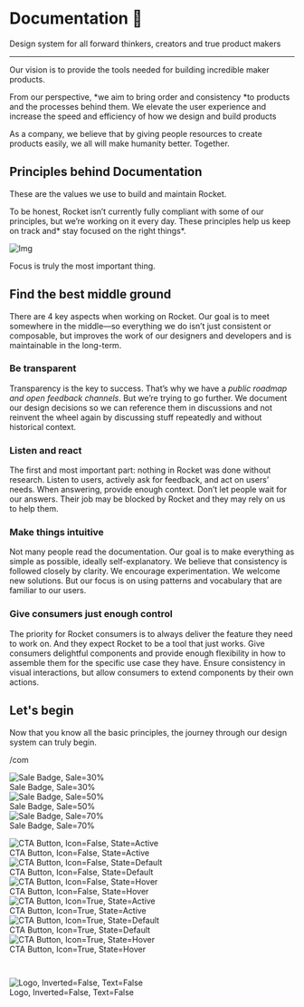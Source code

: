 
# Documentation 🚀

Design system for all forward thinkers, creators and true product makers

---

Our vision is to provide the tools needed for building incredible maker products.

From our perspective, *we aim to bring order and consistency *to products and the processes behind them. We elevate the user experience and increase the speed and efficiency of how we design and build products

As a company, we believe that by giving people resources to create products easily, we all will make humanity better. Together.

## Principles behind Documentation

These are the values we use to build and maintain Rocket.

To be honest, Rocket isn’t currently fully compliant with some of our principles, but we’re working on it every day. These principles help us keep on track and* stay focused on the right things*.

![Img](https://studio-assets.supernova.io/design-systems/14533/9289758a-6300-472a-bbc6-a57098081abf.jpeg?Expires=1990828800&Policy=eyJTdGF0ZW1lbnQiOlt7IlJlc291cmNlIjoiaHR0cHM6Ly9zdHVkaW8tYXNzZXRzLnN1cGVybm92YS5pby9kZXNpZ24tc3lzdGVtcy8xNDUzMy85Mjg5NzU4YS02MzAwLTQ3MmEtYmJjNi1hNTcwOTgwODFhYmYuanBlZyIsIkNvbmRpdGlvbiI6eyJEYXRlTGVzc1RoYW4iOnsiQVdTOkVwb2NoVGltZSI6MTk5MDgyODgwMH19fV19&Signature=E9DL6D-ZtS~4qaH18y5tnHC4gtpQUzZb85NmDFMuezn~MaWHPSumzBv6tXkxGqSgGyKh~9FaYnbfHkcJhU~4F~jdbuY70gbRxUpvnBtyCpz8o0mci-d2A9WoIZ3RGl11izD3c2WMfUaKhSaFlUw8cTGP-9vrqeUi58O2P4zYT9eAeyvOIFzQXgIgljhxiB9mIVU5a4j1vDL8ntJpagEZukKRskOgMrrB4LNQ-nRsvXFF7W5C5EkdoZPZf4jFxcQu2Yj6M9-bqNBXubYMsYYhEXqvqUOAnYVaE59E5PSSe43HKv2gp1ajSJ3ttHtTtCITO8Vyfh1FoTl03Z18ki8iZg__&Key-Pair-Id=APKAJGK34LCCAUR7N6LA)

Focus is truly the most important thing.

## Find the best middle ground

There are 4 key aspects when working on Rocket. Our goal is to meet somewhere in the middle—so everything we do isn’t just consistent or composable, but improves the work of our designers and developers and is maintainable in the long-term.

### Be transparent

Transparency is the key to success. That’s why we have a *public roadmap and open feedback channels*. But we’re trying to go further. We document our design decisions so we can reference them in discussions and not reinvent the wheel again by discussing stuff repeatedly and without historical context.

### Listen and react

The first and most important part: nothing in Rocket was done without research. Listen to users, actively ask for feedback, and act on users’ needs. When answering, provide enough context. Don’t let people wait for our answers. Their job may be blocked by Rocket and they may rely on us to help them.

### Make things intuitive

Not many people read the documentation. Our goal is to make everything as simple as possible, ideally self-explanatory. We believe that consistency is followed closely by clarity. We encourage experimentation. We welcome new solutions. But our focus is on using patterns and vocabulary that are familiar to our users.

### Give consumers just enough control

The priority for Rocket consumers is to always deliver the feature they need to work on. And they expect Rocket to be a tool that just works. Give consumers delightful components and provide enough flexibility in how to assemble them for the specific use case they have. Ensure consistency in visual interactions, but allow consumers to extend components by their own actions.

## Let's begin

Now that you know all the basic principles, the journey through our design system can truly begin.

/com

  
![Sale Badge, Sale=30%](https://studio-assets.supernova.io/design-systems/14533/75a7f386-8ef3-4fb2-b7bf-3ddf65b00dbd.png?Expires=1990828800&Policy=eyJTdGF0ZW1lbnQiOlt7IlJlc291cmNlIjoiaHR0cHM6Ly9zdHVkaW8tYXNzZXRzLnN1cGVybm92YS5pby9kZXNpZ24tc3lzdGVtcy8xNDUzMy83NWE3ZjM4Ni04ZWYzLTRmYjItYjdiZi0zZGRmNjViMDBkYmQucG5nIiwiQ29uZGl0aW9uIjp7IkRhdGVMZXNzVGhhbiI6eyJBV1M6RXBvY2hUaW1lIjoxOTkwODI4ODAwfX19XX0_&Signature=MOJFiR47KS5MfPkqbsi4iyT~DyT2KFcpPTzuEzW3696cWgROJQoeW3g3n0DNHehcO1gnIFOJ5ZRTuxneQqBQokrXDXCMiw22ZzZ9on7Go-Ef9ll~Bt8dDVt06zyfT5Szak6iKkPKdoe~oGMnkewXTBZvyBw9taJal0oWOEHuISWJzv9-netU52ROSnC7sWXxFx9~HhYgC27Lp49yS0FRq92COn3DgZi-7a1YVBHSXHox9ncPTdeOZWI7abI0a~GOJgnPZ~kr-ylm-FD9nS-g8HnxafOJj0jJG51G26NzALV3YyyrV241dQ74qvZx~Q7hy7QQabG4pEYtt2Plotxs5Q__&Key-Pair-Id=APKAJGK34LCCAUR7N6LA)  
Sale Badge, Sale=30%  
![Sale Badge, Sale=50%](https://studio-assets.supernova.io/design-systems/14533/b8a76b91-239c-4ccd-b533-f310bcd99cc9.png?Expires=1990828800&Policy=eyJTdGF0ZW1lbnQiOlt7IlJlc291cmNlIjoiaHR0cHM6Ly9zdHVkaW8tYXNzZXRzLnN1cGVybm92YS5pby9kZXNpZ24tc3lzdGVtcy8xNDUzMy9iOGE3NmI5MS0yMzljLTRjY2QtYjUzMy1mMzEwYmNkOTljYzkucG5nIiwiQ29uZGl0aW9uIjp7IkRhdGVMZXNzVGhhbiI6eyJBV1M6RXBvY2hUaW1lIjoxOTkwODI4ODAwfX19XX0_&Signature=hlgwmWfJlyVMCZVAmELdc-pLlm~ImO-rMrbrfnpMgwKcl-WRqWMPt0tGf14HJkje0NEVkAWx3jG3aApgKTGNIBJzlmu9tqMsqK5jGD9XpRXzp1N9rtpd9aqPGXcbzjmvqiKTjz4Z08BI3kG~K1kVxaDUmtR~61NmaosFjX9BzhkNKkw-v-ygE7wNepbdXc9ikOVPKLEOR7wnidbhRu1dArQHpWbhQ9187erMkvhtBWqYT~LbKi8~35f7WOvX8XVqViT9vdzcDvFHnMCvqw4~TIxPDfLWJW029UC~xG2nu524XKfGAeO~sSr75QzSiO9onqx8m5JMen23ZgZZzw4QFw__&Key-Pair-Id=APKAJGK34LCCAUR7N6LA)  
Sale Badge, Sale=50%  
![Sale Badge, Sale=70%](https://studio-assets.supernova.io/design-systems/14533/9093ff00-1ca8-4d2d-a5e5-94504485281b.png?Expires=1990828800&Policy=eyJTdGF0ZW1lbnQiOlt7IlJlc291cmNlIjoiaHR0cHM6Ly9zdHVkaW8tYXNzZXRzLnN1cGVybm92YS5pby9kZXNpZ24tc3lzdGVtcy8xNDUzMy85MDkzZmYwMC0xY2E4LTRkMmQtYTVlNS05NDUwNDQ4NTI4MWIucG5nIiwiQ29uZGl0aW9uIjp7IkRhdGVMZXNzVGhhbiI6eyJBV1M6RXBvY2hUaW1lIjoxOTkwODI4ODAwfX19XX0_&Signature=MD9DqhTWXalfWQRXzevyPgcKS0V8zf2grT~GAK-gRIBct9rqpQ3Of3aVAYI5QWC4pH5SY2MQoNR6fAl~qvObdWFo4pSjaJx2emxChioJCOUR20wSspZ6TxJQItbWtnq1i7W67Xov9QUATJ5zmZTAD3-bmb1bTsLhHkuV32deFoGV5Vl44FegaXEt7AZlJhWdI70Gm2sFvxbzBTtBSMrnzr-IGsh85D3t08wLje~3xEDkraMI7l7GMm2aCRRfDPy2ubyaoTpmfkzlIrpyQQKy5VbE6Igds7S8nd3ofR1CCEWFUehSSHF-orlX9gKbR3C02~EVZQ3qMZOL7O~jwv8uxg__&Key-Pair-Id=APKAJGK34LCCAUR7N6LA)  
Sale Badge, Sale=70%  


  
![CTA Button, Icon=False, State=Active](https://studio-assets.supernova.io/design-systems/14533/624831f6-c48c-4ae9-9f79-47413dde4b18.png?Expires=1990828800&Policy=eyJTdGF0ZW1lbnQiOlt7IlJlc291cmNlIjoiaHR0cHM6Ly9zdHVkaW8tYXNzZXRzLnN1cGVybm92YS5pby9kZXNpZ24tc3lzdGVtcy8xNDUzMy82MjQ4MzFmNi1jNDhjLTRhZTktOWY3OS00NzQxM2RkZTRiMTgucG5nIiwiQ29uZGl0aW9uIjp7IkRhdGVMZXNzVGhhbiI6eyJBV1M6RXBvY2hUaW1lIjoxOTkwODI4ODAwfX19XX0_&Signature=SBZJRatGJTc4Ro1WcKfAa1hXKL0m0pUnnEEagY5CZ0alcdVmzr5vMGIGWXWqZwBwnRcLQgt0Jw76qb2GogCYByFBbM4xJFXt76kMj3YWCqfV1q98rMEx~a3f3iZfMvw-2qkk4u6VpXdWSAkaLrvEblDxhjEzIRYOJ7EjUqAbGLfGyyIjWqlrL94QkUKHEZg6pUfE-kDh1P5tnXaDNd9nUcDloHR~P9cLHqeypzVta61aVlcrsdS2ILrLym2Y~MjMRFiL6p0DCiyxOyHcNAsKIXvG73ugGQmYsdTLKqEzkEZeMG7F8N2lbZfiGYAXf7Qzh8Tl30~OlNb26kwC-VKZrw__&Key-Pair-Id=APKAJGK34LCCAUR7N6LA)  
CTA Button, Icon=False, State=Active  
![CTA Button, Icon=False, State=Default](https://studio-assets.supernova.io/design-systems/14533/7ec78dbb-36f4-41f6-9579-6b4e5e628fa6.png?Expires=1990828800&Policy=eyJTdGF0ZW1lbnQiOlt7IlJlc291cmNlIjoiaHR0cHM6Ly9zdHVkaW8tYXNzZXRzLnN1cGVybm92YS5pby9kZXNpZ24tc3lzdGVtcy8xNDUzMy83ZWM3OGRiYi0zNmY0LTQxZjYtOTU3OS02YjRlNWU2MjhmYTYucG5nIiwiQ29uZGl0aW9uIjp7IkRhdGVMZXNzVGhhbiI6eyJBV1M6RXBvY2hUaW1lIjoxOTkwODI4ODAwfX19XX0_&Signature=DWY9qGZauMZ3sMbH8bxckKCOYAiqAfj3gHqXhE3Gd45ZkV3yD~hQmcz6vSEDqPQyyLt5-NjLQ1KqSph3i6RwqKRvWxxhcPGj4NOf12ecxqSU8IbQRUgYdEh3UBRwKmZMH4r3mmtwCLGx5aqPzSUJhNEDR2~diVbnjN~Vc2jK~Lqife58AUd3WX96FiVC0J8A-9F-jz3Fc3PdU0mhx4yqr8Aeyisb~FxN5zvkXgRaVHWqKuADf6a3F8BIfnC~5yVZJ~uwgat73VKdsefmG07-MfBa9jwl5RaOmsFo5-96nI2rGuv0Gdl-GgudkQQPyoCppJjVbgR6utEVfJYUGESREA__&Key-Pair-Id=APKAJGK34LCCAUR7N6LA)  
CTA Button, Icon=False, State=Default  
![CTA Button, Icon=False, State=Hover](https://studio-assets.supernova.io/design-systems/14533/bae3be2b-4907-4f35-8f11-e1543e3608a6.png?Expires=1990828800&Policy=eyJTdGF0ZW1lbnQiOlt7IlJlc291cmNlIjoiaHR0cHM6Ly9zdHVkaW8tYXNzZXRzLnN1cGVybm92YS5pby9kZXNpZ24tc3lzdGVtcy8xNDUzMy9iYWUzYmUyYi00OTA3LTRmMzUtOGYxMS1lMTU0M2UzNjA4YTYucG5nIiwiQ29uZGl0aW9uIjp7IkRhdGVMZXNzVGhhbiI6eyJBV1M6RXBvY2hUaW1lIjoxOTkwODI4ODAwfX19XX0_&Signature=a1SfQXbTljcqpcS7uyhEzvxCTuFXziYqaYZDKJVkajUA3ARfF2fhJ4uDKsRcEgvPPYVFmfchKr4QWRWqh4V7uyh9Z4NQGvb3GFUtSvKoPZ5ueBtPLZ5h64McB3c3ZuCX5BKleSUSdEuGa5jnx9MRravNb66oKIDcJHByeUFjDYV3NW8zT8w7PHugGP5i1mqXTQv1TOH-xxtAtlO7zi9o7ye2X3K1xbAqDv~arrgHx4uqQojTZcv5qtMJjfIQMMCOR~dFom7f0I1bKeDj2opNMoNaydAZ5cQBvOUGAvlPEr50DZcY1kpPtcmNpsdoKfC3pKDF5cBckQ~T1yl0FdXQaw__&Key-Pair-Id=APKAJGK34LCCAUR7N6LA)  
CTA Button, Icon=False, State=Hover  
![CTA Button, Icon=True, State=Active](https://studio-assets.supernova.io/design-systems/14533/678d3110-7063-4854-93c2-6527a4f5e70d.png?Expires=1990828800&Policy=eyJTdGF0ZW1lbnQiOlt7IlJlc291cmNlIjoiaHR0cHM6Ly9zdHVkaW8tYXNzZXRzLnN1cGVybm92YS5pby9kZXNpZ24tc3lzdGVtcy8xNDUzMy82NzhkMzExMC03MDYzLTQ4NTQtOTNjMi02NTI3YTRmNWU3MGQucG5nIiwiQ29uZGl0aW9uIjp7IkRhdGVMZXNzVGhhbiI6eyJBV1M6RXBvY2hUaW1lIjoxOTkwODI4ODAwfX19XX0_&Signature=hpVKssqX5c2ovaK0lb9XWqYKaXlLXfE2ejT5nQs6N0plZ9pFQrArCwV1HgLToQl82GxXMXdIyCONzLFW8oKRyEm4BHASQjK~bUTR1UvY~~GDcWduYU0Rminn-0sb2JY~Rt0oUKEMs8zyAUmyq5ahHYgvQojLInRNsW6cBZhxPn~nlJuM-S7G0j1H4Or9bMJUEe7u0GYr8qRnspl2gKZcFyW28n8viKUeYunBiuZ~vDc3tfbk7QZa9Y9j-K1S5w8KN-z7fDEqtVIhozHVo4zJf6VRV66FJIDe2vTahmqLYh7XmI~vUFTsAfs48mM-JyAgaWoOeq0ThT6Hdv4KjdeQKQ__&Key-Pair-Id=APKAJGK34LCCAUR7N6LA)  
CTA Button, Icon=True, State=Active  
![CTA Button, Icon=True, State=Default](https://studio-assets.supernova.io/design-systems/14533/ddb6f72a-0bf8-425b-8bf3-4bde3ba49fe8.png?Expires=1990828800&Policy=eyJTdGF0ZW1lbnQiOlt7IlJlc291cmNlIjoiaHR0cHM6Ly9zdHVkaW8tYXNzZXRzLnN1cGVybm92YS5pby9kZXNpZ24tc3lzdGVtcy8xNDUzMy9kZGI2ZjcyYS0wYmY4LTQyNWItOGJmMy00YmRlM2JhNDlmZTgucG5nIiwiQ29uZGl0aW9uIjp7IkRhdGVMZXNzVGhhbiI6eyJBV1M6RXBvY2hUaW1lIjoxOTkwODI4ODAwfX19XX0_&Signature=Ce9fXAst-JFKavGkh8rzVrUlVZvKVORBNtqF6lFwgdi5gHHPXdOGPOtepdtrZGGYl7e0mxYmHc5mWfNKwSDrXF9wuc6JDe~T7QAE1yEf4hlJgQ~vktXBpwf9CNaq1jgui8qsWlaL7N1rt8jUiwv4pB8cALECvPZJBR-GOtqmfxM32ZzaLDicaV8xS4~eQzth5m0gvzwkcM3EjzzYd8NDrPJq1~bO7nllXTlM7UrQOZWazRaAZ42TiyeEx52QEAMIzw9OM~71ayzMMMYZPspWWUlJnLjURsrP~7y5kQ0ufaKXpVyeMDyEiuaj~WCCVmeyNU1muA3NO74jClZl7VZu5w__&Key-Pair-Id=APKAJGK34LCCAUR7N6LA)  
CTA Button, Icon=True, State=Default  
![CTA Button, Icon=True, State=Hover](https://studio-assets.supernova.io/design-systems/14533/b70be35d-2f6d-4dc2-ba2d-5bed67110c49.png?Expires=1990828800&Policy=eyJTdGF0ZW1lbnQiOlt7IlJlc291cmNlIjoiaHR0cHM6Ly9zdHVkaW8tYXNzZXRzLnN1cGVybm92YS5pby9kZXNpZ24tc3lzdGVtcy8xNDUzMy9iNzBiZTM1ZC0yZjZkLTRkYzItYmEyZC01YmVkNjcxMTBjNDkucG5nIiwiQ29uZGl0aW9uIjp7IkRhdGVMZXNzVGhhbiI6eyJBV1M6RXBvY2hUaW1lIjoxOTkwODI4ODAwfX19XX0_&Signature=ZxwgogwRIBsXq7mOc9iualDXlikCHj6b1O7MTnF1G7WfynXkezIwTW2LOdUfhk9~QQfnyGPHin4OIzoKPxnhN9smq~X2BTw17uLisQ5qafhcA872NjJArzkVGD68e8g32anwLrg4cPhcP8S~dhilTHejtPzHPxQ4Vc4Fy0lpCTLL0tYiI18cNpn5uOPaQTRC78GfWQGYU-oJI4JB7~PX6pWw6odvbt9J4naXVSuDumJqQ5DFO3UlVSt6oCsDS4G2qFqdt99YlPUmylUS9sQwz9Wr1PzAMZNIL9Wf8TSXXbPXZXJ45Im7BPiuX0Mjtc22y9RjqY-xYU97~Is-43y~Bw__&Key-Pair-Id=APKAJGK34LCCAUR7N6LA)  
CTA Button, Icon=True, State=Hover  


```javascript  
  
```

  
![Logo, Inverted=False, Text=False](https://studio-assets.supernova.io/design-systems/14533/7e221adb-89fe-49e9-bc3c-06ad8f966c21.png?Expires=1990828800&Policy=eyJTdGF0ZW1lbnQiOlt7IlJlc291cmNlIjoiaHR0cHM6Ly9zdHVkaW8tYXNzZXRzLnN1cGVybm92YS5pby9kZXNpZ24tc3lzdGVtcy8xNDUzMy83ZTIyMWFkYi04OWZlLTQ5ZTktYmMzYy0wNmFkOGY5NjZjMjEucG5nIiwiQ29uZGl0aW9uIjp7IkRhdGVMZXNzVGhhbiI6eyJBV1M6RXBvY2hUaW1lIjoxOTkwODI4ODAwfX19XX0_&Signature=YJKxJjap3B1FtEt-jH7dFFg494o5IObCbO51448~10hxPpi6iGf0YfiWYtc1zCfzM9rAiDJmsw2S7lmf1gJUZ1x0UsSfEJokiRpIZee21uOfNu3dP33xO~OO117nbNFGbk0WBeMWIISDgkOtkfgrRwPOrekyhuLXFdt6-OzkajZJZ6KB49WOlfrut0aBHr5a8ItDFtu1Hw5pGR0a2MzsA0lAbGrIPQ0JgZSS30cejONYMjqKDacbLH5WeLAOGSprv2SD9s3yeo0jNZJH3c2O5o~R0Dqhu8EQJDQ8NzrJYSfNUTN~TJGUWkYdvseh3DsGQgTOAfobgpPYX3KLlJFnDg__&Key-Pair-Id=APKAJGK34LCCAUR7N6LA)  
Logo, Inverted=False, Text=False  


  
  
